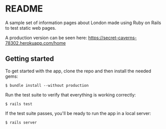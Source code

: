 # README

A sample set of information pages about London made using Ruby on Rails to test static web pages.

A production version can be seen here: https://secret-caverns-78302.herokuapp.com/home

## Getting started

To get started with the app, clone the repo and then install the needed gems:

```
$ bundle install --without production
```

Run the test suite to verify that everything is working correctly:

```
$ rails test
```

If the test suite passes, you'll be ready to run the app in a local server:

```
$ rails server
```
